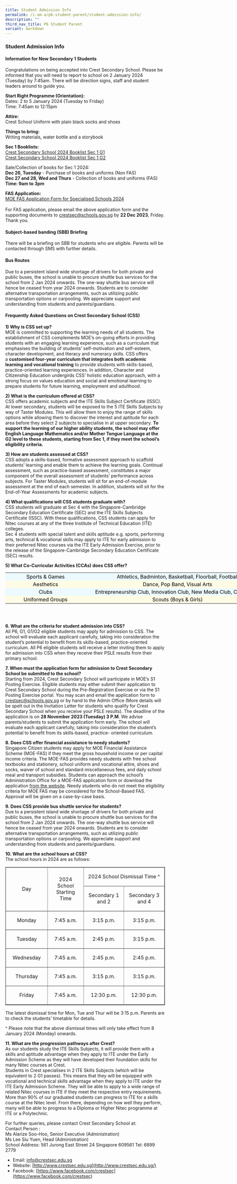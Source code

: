 ```yaml
---
title: Student Admission Info
permalink: /i-am-a/p6-student-parent/student-admission-info/
description: ""
third_nav_title: P6 Student Parent
variant: markdown
---
```

### Student Admission Info

#### Information for New Secondary 1 Students

Congratulations on being accepted into Crest Secondary School. Please be informed that you will need to report to school on 2 January 2024 (Tuesday) by 7:45am. There will be direction signs, staff and student leaders around to guide you.

  

**Start Right Programme (Orientation):**<br>
Dates: 2 to 5 January 2024 (Tuesday to Friday)<br>
Time: 7:45am to 12:15pm

  

**Attire:**<br>
Crest School Uniform with plain black socks and shoes

  

**Things to bring:**<br>
Writing materials, water bottle and a storybook

**Sec 1 Booklists:**<br>
[Crest Secondary School 2024 Booklist Sec 1 G1](/files/css-booklist-sec1-g1.pdf)<br>
[Crest Secondary School 2024 Booklist Sec 1 G2](/files/css-booklist-sec1-g2.pdf)<br>

Sale/Collection of books for Sec 1 2024:<br>
**Dec 26, Tuesday** - Purchase of books and uniforms (Non FAS)<br>
**Dec 27 and 28, Wed and Thurs** - Collection of books and uniforms (FAS)<br>
**Time: 9am to 3pm**

**FAS Application:**<br>
[MOE FAS Application Form for Specialised Schools 2024](/files/fas-application-2024.pdf)<br><br>
For FAS application, please email the above application form and the supporting documents to crestsec@schools.gov.sg by **22 Dec 2023**, Friday. Thank you.
  

#### Subject-based banding (SBB) Briefing

There will be a briefing on SBB for students who are eligible. Parents will be contacted through SMS with further details.  
  

#### Bus Routes

Due to a persistent island wide shortage of drivers for both private and public buses, the school is unable to procure shuttle bus services for the school from 2 Jan 2024 onwards.  The one-way shuttle bus service will hence be ceased from year 2024 onwards. Students are to consider alternative transportation arrangements, such as utilizing public transportation options or carpooling. We appreciate support and understanding from students and parents/guardians.


#### Frequently Asked Questions on Crest Secondary School (CSS)

  
**1) Why is CSS set up?**  
MOE is committed to supporting the learning needs of all students. The establishment of CSS complements MOE’s on-going efforts in providing students with an engaging learning experience, such as a curriculum that emphasises the building of students’ self-motivation and self-esteem, character development, and literacy and numeracy skills. CSS offers a&nbsp;**customised four-year curriculum that integrates both academic learning and vocational training**&nbsp;to provide students with skills-based, practice-oriented learning experiences. In addition, Character and Citizenship Education undergirds CSS’ holistic education approach, with a strong focus on values education and social and emotional learning to prepare students for future learning, employment and adulthood.  
  
**2) What is the curriculum offered at CSS?**  
CSS offers academic subjects and the ITE Skills Subject Certificate (ISSC). At lower secondary, students will be exposed to the 5 ITE Skills Subjects by way of Taster Modules. This will allow them to enjoy the range of skills options while allowing them to discover the interest and aptitude for each area before they select 2 subjects to specialise in at upper secondary. **To support the learning of our higher ability students, the school may offer English Language Mathematics and/or Mother Tongue Language at the G2 level to these students, starting from Sec 1, if they meet the school’s eligibility criteria.**  
  
**3) How are students assessed at CSS?**  
CSS adopts a skills-based, formative assessment approach to scaffold students’ learning and enable them to achieve the learning goals. Continual assessment, such as practice-based assessment, constitutes a major component of the overall assessment of students’ performance across subjects. For Taster Modules, students will sit for an end-of-module assessment at the end of each semester. In addition, students will sit for the End-of-Year Assessments for academic subjects.  
  
**4) What qualifications will CSS students graduate with?**  
CSS students will graduate at Sec 4 with the Singapore-Cambridge Secondary Education Certificate (SEC) and the ITE Skills Subjects Certificate (ISSC). With these qualifications, CSS students can apply for Nitec courses at any of the three Institute of Technical Education (ITE) colleges.<br>
Sec 4 students with special talent and skills aptitude e.g. sports, performing arts, technical &amp; vocational skills may apply to ITE for early admission to their preferred Nitec courses via the ITE Early Admission Exercise, prior to the release of the Singapore-Cambridge Secondary Education Certificate (SEC) results.
  
**5) What Co-Curricular Activities (CCAs) does CSS offer?**  
  

<table style="margin: auto; outline: 0px; padding: 0px; clear: both; border: none; border-collapse: collapse; width: 834px; height: 146px;" class="ive_eobj_center iveo_table ives_tab_blue"><tbody style="margin: 0px; outline: 0px; padding: 0px;"><tr style="margin: 0px; outline: 0px; padding: 0px; background-color: rgb(236, 250, 255);"><td style="margin: 0px; outline: 0px; padding: 2px; text-align: center; background-color: transparent; color: rgb(0, 0, 0); width: 252px;">Sports &amp; Games<br style="margin: 0px; outline: 0px; padding: 0px;"></td><td style="margin: 0px; outline: 0px; padding: 2px; text-align: center; background-color: transparent; color: rgb(0, 0, 0); width: 581px;">Athletics, Badminton, Basketball, Floorball, Football<br style="margin: 0px; outline: 0px; padding: 0px;"></td></tr><tr style="margin: 0px; outline: 0px; padding: 0px; background-color: rgb(255, 252, 229);"><td style="margin: 0px; outline: 0px; padding: 2px; text-align: center; background-color: transparent; color: rgb(0, 0, 0);">Aesthetics<br style="margin: 0px; outline: 0px; padding: 0px;"></td><td style="margin: 0px; outline: 0px; padding: 2px; text-align: center; background-color: transparent; color: rgb(0, 0, 0);">Dance, Pop Band, Visual Arts<br style="margin: 0px; outline: 0px; padding: 0px;"></td></tr><tr style="margin: 0px; outline: 0px; padding: 0px; background-color: rgb(236, 250, 255);"><td style="margin: 0px; outline: 0px; padding: 2px; text-align: center; background-color: transparent; color: rgb(0, 0, 0);">Clubs<br style="margin: 0px; outline: 0px; padding: 0px;"></td><td style="margin: 0px; outline: 0px; padding: 2px; text-align: center; background-color: transparent; color: rgb(0, 0, 0);">Entrepreneurship Club, Innovation Club, New Media Club, Circus Arts<br style="margin: 0px; outline: 0px; padding: 0px;"></td></tr><tr style="margin: 0px; outline: 0px; padding: 0px; background-color: rgb(255, 252, 229);"><td style="margin: 0px; outline: 0px; padding: 2px; text-align: center; background-color: transparent; color: rgb(0, 0, 0);">Uniformed Groups<br style="margin: 0px; outline: 0px; padding: 0px;"></td><td style="margin: 0px; outline: 0px; padding: 2px; text-align: center; background-color: transparent; color: rgb(0, 0, 0);">Scouts (Boys &amp; Girls)</td></tr></tbody></table>

  
**6\. What are the criteria for student admission into CSS?**  
All P6, G1, G1/G2 eligible students may apply for admission to CSS. The school will evaluate each applicant carefully, taking into consideration the student’s potential to benefit from its skills-based, practice-oriented curriculum. All P6 eligible students will receive a letter inviting them to apply for admission into CSS when they receive their PSLE results from their primary school. 
  
**7\. When must the application form for admission to Crest Secondary School be submitted to the school?**  
Starting from 2024, Crest Secondary School will participate in MOE’s S1 Posting Exercise. Eligible students may either submit their application to Crest Secondary School during the Pre-Registration Exercise or via the S1 Posting Exercise portal. You may scan and email the application form to crestsec@schools.gov.sg or by hand to the Admin Office (More details will be spelt out in the Invitation Letter for students who qualify for Crest Secondary School when you receive your PSLE results). The deadline of the application is on **28 November 2023 (Tuesday) 3 P.M**. We advise parents/students to submit the application form early. The school will evaluate each applicant carefully, taking into consideration the student’s potential to benefit from its skills-based, practice- oriented curriculum.   
  
**8\. Does CSS offer financial assistance to needy students?**  
Singapore Citizen students may apply for MOE Financial Assistance Scheme (MOE-FAS) if they meet the gross household income or per capital income criteria. The MOE-FAS provides needy students with free school textbooks and stationery, school uniform and vocational attire, shoes and socks, waiver of school and standard miscellaneous fees, and daily school meal and transport subsidies. Students can approach the school’s Administration Office for a MOE-FAS application form or download the application&nbsp;[from the website](https://www.crestsec.edu.sg/qql/slot/u1374/CSS%202022/Info%20@%20Crest/Student%20Admission%20Info/MOE%20FAS%20Application%20Form%20for%20Specialised%20Schools1.pdf). Needy students who do not meet the eligibility criteria for MOE FAS may be considered for the School-Based FAS. Approval will be given on a case-by-case basis.  
  
**9\. Does CSS provide bus shuttle service for students?**  
Due to a persistent island wide shortage of drivers for both private and public buses, the school is unable to procure shuttle bus services for the school from 2 Jan 2024 onwards.  The one-way shuttle bus service will hence be ceased from year 2024 onwards. Students are to consider alternative transportation arrangements, such as utilizing public transportation options or carpooling. We appreciate support and understanding from students and parents/guardians.
  
**10\. What are the school hours at CSS?**  
The school hours in 2024 are as follows:  
  
<table cellspacing="0" cellpadding="0" border="1">
	<tbody>
		<tr>
			<td style="width:156px;" rowspan="2">
			<p align="center">Day</p>
			</td>
			<td style="width:156px;" rowspan="2">
			<p align="center">2024 School Starting Time</p>
			</td>
			<td style="width:312px;" colspan="2">
			<p align="center">2024 School Dismissal Time ^</p>
			</td>
		</tr>
		<tr>
			<td style="width:156px;">
			<p align="center">Secondary 1 and 2</p>
			</td>
			<td style="width:156px;">
			<p align="center">Secondary 3 and 4</p>
			</td>
		</tr>
		<tr>
			<td style="width:156px;">
			<p align="center">Monday</p>
			</td>
			<td style="width:156px;">
			<p align="center">7:45 a.m.</p>
			</td>
			<td style="width:156px;">
			<p align="center">3:15 p.m.</p>
			</td>
			<td style="width:156px;">
			<p align="center">3:15 p.m.</p>
			</td>
		</tr>
		<tr>
			<td style="width:156px;">
			<p align="center">Tuesday</p>
			</td>
			<td style="width:156px;">
			<p align="center">7:45 a.m.</p>
			</td>
			<td style="width:156px;">
			<p align="center">2:45 p.m.</p>
			</td>
			<td style="width:156px;">
			<p align="center">3:15 p.m.</p>
			</td>
		</tr>
		<tr>
			<td style="width:156px;">
			<p align="center">Wednesday</p>
			</td>
			<td style="width:156px;">
			<p align="center">7:45 a.m.</p>
			</td>
			<td style="width:156px;">
			<p align="center">2:45 p.m.</p>
			</td>
			<td style="width:156px;">
			<p align="center">2:45 p.m.</p>
			</td>
		</tr>
		<tr>
			<td style="width:156px;">
			<p align="center">Thursday</p>
			</td>
			<td style="width:156px;">
			<p align="center">7:45 a.m.</p>
			</td>
			<td style="width:156px;">
			<p align="center">3:15 p.m.</p>
			</td>
			<td style="width:156px;">
			<p align="center">3:15 p.m.</p>
			</td>
		</tr>
		<tr>
			<td style="width:156px;">
			<p align="center">Friday</p>
			</td>
			<td style="width:156px;">
			<p align="center">7:45 a.m.</p>
			</td>
			<td style="width:156px;">
			<p align="center">12:30 p.m.</p>
			</td>
			<td style="width:156px;">
			<p align="center">12:30 p.m.</p>
			</td>
		</tr>
	</tbody>
</table>


<p>The latest dismissal time for Mon, Tue and Thur will be 3:15 p.m. Parents are to check the students’ timetable for details.</p>
<p>^ Please note that the above dismissal times will only take effect from 8 January 2024 (Monday) onwards.</p>
  
**11\. What are the progression pathways after Crest?**  
As our students study the ITE Skills Subjects, it will provide them with a skills and aptitude advantage when they apply to ITE under the Early Admission Scheme as they will have developed their foundation skills for many Nitec courses at Crest.  
Students in Crest specialises in 2 ITE Skills Subjects (which will be equivalent to 2 G1 passes). This means that they will be equipped with vocational and technical skills advantage when they apply to ITE under the ITE Early Admission Scheme. They will be able to apply to a wide range of related Nitec courses in ITE if they meet the respective entry requirements. More than 90% of our graduated students can progress to ITE for a skills course at the Nitec level. From there, depending on how well they perform, many will be able to progress to a Diploma or Higher Nitec programme at ITE or a Polytechnic.  
  
  
For further queries, please contact Crest Secondary School at:  
Contact Person :  
Ms Alarize Soo-Hoo, Senior Executive (Administration)  
Ms Lee Siu Yuen, Head (Administration)  
School Address: 561 Jurong East Street 24 Singapore 609561 Tel: 6899 2779  

*   Email:&nbsp;[info@crestsec.edu.sg](mailto:info@crestsec.edu.sg)
*   Website:&nbsp;[http://www.crestsec.edu.sg](http://www.crestsec.edu.sg/)
*   Facebook:&nbsp;[https://www.facebook.com/crestsec](https://www.facebook.com/crestsec)